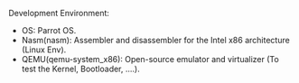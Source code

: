 Development Environment:
- OS: Parrot OS.
- Nasm(nasm): Assembler and disassembler for the Intel x86 architecture (Linux Env).
- QEMU(qemu-system_x86): Open-source emulator and virtualizer (To test the Kernel, Bootloader, ....).
